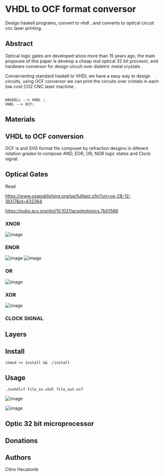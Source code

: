# VHDL to OCF format conversor


Design haskell programs, convert to vhdl , and converto to optical circuit cnc laser printing.

## Abstract

Optical logic gates are developed since more than 15 years ago, the main propouse of this paper is develop a cheap real optical 32 bit procesor, and hardware conversor for design circuit over dialetric metal crystals .

Conververting standard haskell to VHDL we have a easy way to design circuits, using OCF conversor we can print the circuits over cristals in each low cost CO2 CNC laser machine .

```mermaid

HASKELL --> VHDL ;
VHDL --> OCF;

```

## Materials


## VHDL to OCF conversion

OCF is and SVG format file composet by refraction desgins in diferent rotation grades to compose AND, EOR, OR, NOR logic states and Clock signal. 


## Optical Gates

Read 

https://www.osapublishing.org/oe/fulltext.cfm?uri=oe-28-12-18317&id=432364

https://pubs.acs.org/doi/10.1021/acsphotonics.7b01566

### XNOR

![image](https://user-images.githubusercontent.com/60758685/141661608-a4d06bd3-ab93-49aa-8a7e-82ebbaab7f0d.png)


### ENOR

![image](https://user-images.githubusercontent.com/60758685/141661147-4ea5eb59-909b-4f25-b57e-d0f161fd62b5.png)
![image](https://user-images.githubusercontent.com/60758685/141661184-1ac51c90-3a9d-4296-a692-53ad09e8292c.png)


### OR

![image](https://user-images.githubusercontent.com/60758685/141661207-c0040423-1925-45fc-9ee7-1d2a02b60ca3.png)

### XOR

![image](https://user-images.githubusercontent.com/60758685/141661661-103e0a50-55cb-4191-b820-a8fb7e8992a9.png)



### CLOCK SIGNAL

## Layers


## Install

`chmod +x install && ./install`

## Usage

`./ovhdlcf file_in.vhdl file_out.ocf`

![image](https://user-images.githubusercontent.com/60758685/141662848-a7fff8b6-1d87-4151-86f9-a71ab3ba1902.png)


![image](https://user-images.githubusercontent.com/60758685/141662831-ffdf7743-0422-4d23-a6eb-00c27012d914.png)





## Optic 32 bit microprocessor



## Donations


## Authors

Citrix
Hecatomb



